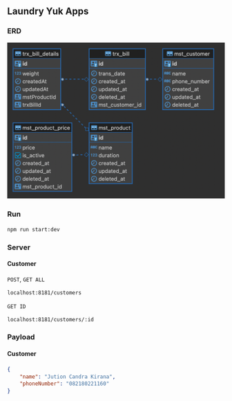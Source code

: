 ## Laundry Yuk Apps

### ERD
![ERD Laundry Yuk](assets/image/ERD-Laundry-yuk.png)

### Run
```bash
npm run start:dev
```

### Server
#### Customer
`POST`, `GET ALL`
```bash
localhost:8181/customers
```
`GET ID`
```bash
localhost:8181/customers/:id
```

### Payload
#### Customer
```json
{
    "name": "Jution Candra Kirana",
    "phoneNumber": "082180221160"
}
```
